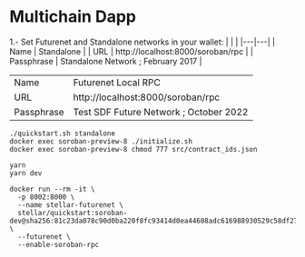 # Multichain Dapp

1.- Set Futurenet and Standalone networks in your wallet:
   |   |   |
   |---|---|
   | Name | Standalone |
   | URL | http://localhost:8000/soroban/rpc |
   | Passphrase | Standalone Network ; February 2017 |
   
   |   |   |
   |---|---|
   | Name | Futurenet Local RPC|
   | URL | http://localhost:8000/soroban/rpc |
   | Passphrase | Test SDF Future Network ; October 2022 |

```
./quickstart.sh standalone
docker exec soroban-preview-8 ./initialize.sh
docker exec soroban-preview-8 chmod 777 src/contract_ids.json
```

```
yarn
yarn dev
```


```
docker run --rm -it \
  -p 8002:8000 \
  --name stellar-futurenet \
  stellar/quickstart:soroban-dev@sha256:81c23da078c90d0ba220f8fc93414d0ea44608adc616988930529c58df278739 \
  --futurenet \
  --enable-soroban-rpc
```